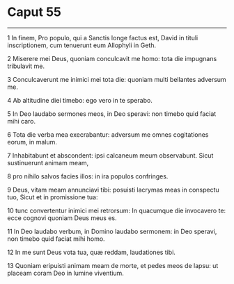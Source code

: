# Caput 55

***

1 In finem, Pro populo, qui a Sanctis longe factus est, David in tituli inscriptionem, cum tenuerunt eum Allophyli in Geth.

2 Miserere mei Deus, quoniam conculcavit me homo: tota die impugnans tribulavit me.

3 Conculcaverunt me inimici mei tota die: quoniam multi bellantes adversum me.

4 Ab altitudine diei timebo: ego vero in te sperabo.

5 In Deo laudabo sermones meos, in Deo speravi: non timebo quid faciat mihi caro.

6 Tota die verba mea execrabantur: adversum me omnes cogitationes eorum, in malum.

7 Inhabitabunt et abscondent: ipsi calcaneum meum observabunt. Sicut sustinuerunt animam meam,

8 pro nihilo salvos facies illos: in ira populos confringes.

9 Deus, vitam meam annunciavi tibi: posuisti lacrymas meas in conspectu tuo, Sicut et in promissione tua:

10 tunc convertentur inimici mei retrorsum: In quacumque die invocavero te: ecce cognovi quoniam Deus meus es.

11 In Deo laudabo verbum, in Domino laudabo sermonem: in Deo speravi, non timebo quid faciat mihi homo.

12 In me sunt Deus vota tua, quæ reddam, laudationes tibi.

13 Quoniam eripuisti animam meam de morte, et pedes meos de lapsu: ut placeam coram Deo in lumine viventium.

